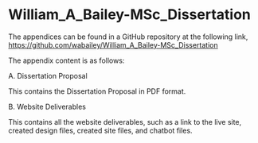 # William_A_Bailey-MSc_Dissertation

The appendices can be found in a GitHub repository at the following link, https://github.com/wabailey/William_A_Bailey-MSc_Dissertation


The appendix content is as follows:


A.	Dissertation Proposal

This contains the Dissertation Proposal in PDF format.


B.	Website Deliverables

This contains all the website deliverables, such as a link to the live site, created design files, created site files, and chatbot files.
